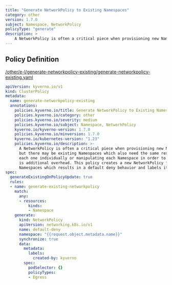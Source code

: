 ```yaml
---
title: "Generate NetworkPolicy to Existing Namespaces"
category: other
version: 1.7.0
subject: Namespace, NetworkPolicy
policyType: "generate"
description: >
    A NetworkPolicy is often a critical piece when provisioning new Namespaces, but there may be existing Namespaces which also need the same resource. Creating each one individually or manipulating each Namespace in order to trigger creation is additional overhead. This policy creates a new NetworkPolicy for existing Namespaces which results in a default deny behavior and labels it with created-by=kyverno.
---
```


## Policy Definition
<a href="https://github.com/kyverno/policies/raw/main//other/e-l/generate-networkpolicy-existing/generate-networkpolicy-existing.yaml" target="-blank">/other/e-l/generate-networkpolicy-existing/generate-networkpolicy-existing.yaml</a>

```yaml
apiVersion: kyverno.io/v1
kind: ClusterPolicy
metadata:
  name: generate-networkpolicy-existing
  annotations:
    policies.kyverno.io/title: Generate NetworkPolicy to Existing Namespaces
    policies.kyverno.io/category: other
    policies.kyverno.io/severity: medium
    policies.kyverno.io/subject: Namespace, NetworkPolicy
    kyverno.io/kyverno-version: 1.7.0
    policies.kyverno.io/minversion: 1.7.0
    kyverno.io/kubernetes-version: "1.23"
    policies.kyverno.io/description: >-
      A NetworkPolicy is often a critical piece when provisioning new Namespaces,
      but there may be existing Namespaces which also need the same resource. Creating
      each one individually or manipulating each Namespace in order to trigger creation
      is additional overhead. This policy creates a new NetworkPolicy for existing
      Namespaces which results in a default deny behavior and labels it with created-by=kyverno.
spec:
  generateExistingOnPolicyUpdate: true
  rules:
  - name: generate-existing-networkpolicy
    match:
      any:
      - resources:
          kinds:
          - Namespace
    generate:
      kind: NetworkPolicy
      apiVersion: networking.k8s.io/v1
      name: default-deny
      namespace: "{{request.object.metadata.name}}"
      synchronize: true
      data:
        metadata:
          labels:
            created-by: kyverno
        spec:
          podSelector: {}
          policyTypes:
          - Egress

```
